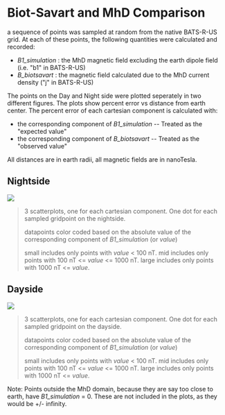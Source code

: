 # Biot-Savart and MhD Comparison

a sequence of points was sampled at random from the native BATS-R-US grid. At each of these points, the following quantities were calculated and recorded: 
- *B1_simulation* : the MhD magnetic field excluding the earth dipole field (i.e. "b1" in BATS-R-US)
- *B_biotsavart* : the magnetic field calculated due to the MhD current density ("j" in BATS-R-US)

The points on the Day and Night side were plotted seperately in two different figures. The plots show percent error vs distance from earth center. The percent error of each cartesian component is calculated with: 
- the corresponding component of *B1_simulation*  --  Treated as the "expected value"
- the corresponding component of *B_biotsavart*  --  Treated as the "observed value"

All distances are in earth radii, all magnetic fields are in nanoTesla.

## Nightside
![](http://localhost:8888/tree/plots/night_side.png) 
>3 scatterplots, one for each cartesian component. One dot for each sampled gridpoint on the nightside.
>
>datapoints color coded based on the absolute value of the corresponding component of *B1_simulation* (or *value*)
>
>small includes only points with *value* < 100 nT.
>mid includes only points with 100 nT <= *value* <= 1000 nT.
>large includes only points with 1000 nT <= *value*.

## Dayside
![](http://localhost:8888/tree/plots/day_side.png) 
>3 scatterplots, one for each cartesian component. One dot for each sampled gridpoint on the dayside.
>
>datapoints color coded based on the absolute value of the corresponding component of *B1_simulation* (or *value*)
>
>small includes only points with *value* < 100 nT.
>mid includes only points with 100 nT <= *value* <= 1000 nT.
>large includes only points with 1000 nT <= *value*.

Note: Points outside the MhD domain, because they are say too close to earth, have *B1_simulation* = 0. These are not included in the plots, as they would be +/- infinity.
